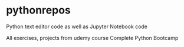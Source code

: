 # pythonrepos
Python text editor code as well as Jupyter Notebook code

All exercises, projects from udemy course Complete Python Bootcamp
